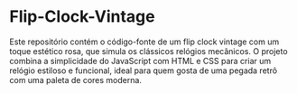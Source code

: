 # Flip-Clock-Vintage
Este repositório contém o código-fonte de um flip clock vintage com um toque estético rosa, que simula os clássicos relógios mecânicos. O projeto combina a simplicidade do JavaScript com HTML e CSS para criar um relógio estiloso e funcional, ideal para quem gosta de uma pegada retrô com uma paleta de cores moderna.
